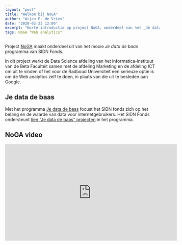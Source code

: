 ```yaml
---
layout: "post"
title: "Welkom bij NoGA"
author: "Arjen P. de Vries"
date: "2020-02-23 12:00"
excerpt: "Korte introductie op project NoGA, onderdeel van het _Je data de baas_ programma van het SIDN Fonds."
tags: NoGA "Web analytics"
---
```


Project [NoGA](https://www.sidnfonds.nl/projecten/noga-baas-over-eigen-google-analytics-data) maakt onderdeel uit van het mooie _Je data de baas_ programma van SIDN Fonds.

In dit project werkt de Data Science afdeling van het informatica-instituut van de Beta Faculteit samen met de afdeling Marketing en de afdeling ICT om uit te vinden of het voor de Radboud Universiteit een serieuze optie is om de Web analytics zelf te doen, in plaats van die uit te besteden aan Google.

## Je data de baas

Met het programma [Je data de baas](https://www.sidnfonds.nl/je-data-de-baas) focust het SIDN fonds zich  op het belang en de waarde van data voor internetgebruikers. Het SIDN Fonds ondersteunt [tien "Je data de baas" projecten](https://www.sidnfonds.nl/nieuws/omdat-iedereen-baas-over-eigen-data-zou-moeten-zijn) in het programma. 


## NoGA video

<iframe width="560" height="315" sandbox="allow-same-origin allow-scripts allow-popups" title="ProjectNoGA" src="https://peertube.tv/videos/embed/9c441c46-6391-4afa-8e6a-954d8cae007d" frameborder="0" allowfullscreen></iframe>
